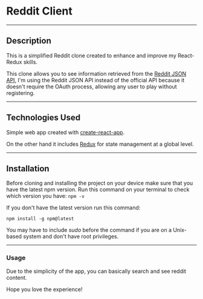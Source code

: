 # Reddit Client

---

## Description

This is a simplified Reddit clone created to enhance and improve my React-Redux skills.

This clone allows you to see information retrieved from the [Reddit JSON API](https://github.com/reddit-archive/reddit/wiki/JSON), I'm using the Reddit JSON API instead of the official API because it doesn't require the OAuth process, allowing any user to play without registering.

---

## Technologies Used

Simple web app created with [create-react-app](https://create-react-app.dev/).

On the other hand it includes [Redux](https://redux.js.org/) for state management at a global level.

---

## Installation

Before cloning and installing the project on your device make sure that you have the latest npm version. Run this command on your terminal to check which version you have:
`npm -v`

If you don't have the latest version run this command:

`npm install -g npm@latest`

You may have to include *sudo* before the command if you are on a Unix-based system and don't have root privileges.

---

### Usage

Due to the simplicity of the app, you can basically search and see reddit content. 

Hope you love the experience!